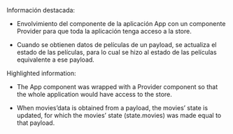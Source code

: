 Información destacada:

-	Envolvimiento del componente de la aplicación App con un componente Provider para que toda la aplicación tenga acceso a la store.

-	Cuando se obtienen datos de películas de un payload, se actualiza el estado de las películas, para lo cual se hizo al estado de las películas equivalente a ese payload.

Highlighted information:

-	The App component was wrapped with a Provider component so that the whole application would have access to the store.

-	When movies’data is obtained from a payload, the movies’ state is updated, for which the movies’ state (state.movies) was made equal to that payload.

